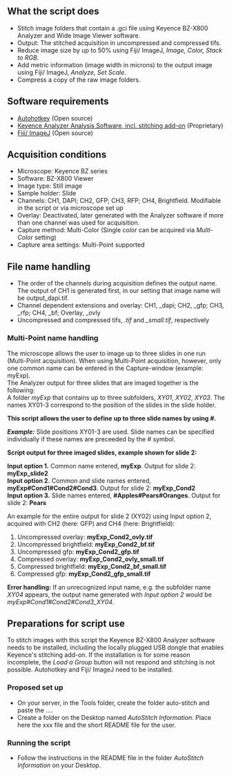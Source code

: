 ## What the script does ##

* Stitch image folders that contain a .gci file using Keyence BZ-X800 Analyzer and Wide Image Viewer software.
* Output: The stitched acquisition in uncompressed and compressed tifs. 
* Reduce image size by up to 50% using Fiji/ ImageJ, _Image, Color, Stack to RGB_.
* Add metric information (image width in microns) to the output image using Fiji/ ImageJ, _Analyze, Set Scale_.
* Compress a copy of the raw image folders.

## Software requirements ##

* [Autohotkey](https://www.autohotkey.com/) (Open source) 
* [Keyence Analyzer Analysis Software, incl. stitching add-on](https://www.keyence.com/landing/microscope/lp_fluorescence.jsp) (Proprietary)
* [Fiji/ ImageJ](https://imagej.net/Fiji) (Open source)

## Acquisition conditions ##

* Microscope: Keyence BZ series
* Software: BZ-X800 Viewer
* Image type: Still image
* Sample holder: Slide
* Channels: CH1, DAPI; CH2, GFP; CH3, RFP; CH4, Brightfield. Modifiable in the script or via microscope set up
* Overlay: Deactivated, later generated with the Analyzer software if more than one channel was used for acquisition.
* Capture method: Multi-Color (Single color can be acquired via _Multi-Color_ setting)
* Capture area settings: Multi-Point supported


## File name handling ##

* The order of the channels during acquisition defines the output name. The output of CH1 is generated first, in our setting that image name will be output_dapi.tif.
* Channel dependent extensions and overlay: CH1, \_dapi; CH2, \_gfp; CH3, \_rfp; CH4, \_bf; Overlay, \_ovly
* Uncompressed and compressed tifs, _.tif_ and _\_small.tif_, respectively

### Multi-Point name handling ###

The microscope allows the user to image up to three slides in one run (Multi-Point acquisition).
When using Multi-Point acquisition, however, only one common name can be entered in the Capture-window (example: myExp).  
The Analyzer output for three slides that are imaged together is the following:  
A folder _myExp_ that contains up to three subfolders, _XY01_, _XY02_, _XY03_. The names XY01-3 correspond to the position of the slides in the slide holder.

__This script allows the user to define up to three slide names by using _#_.__  

___Example:___
Slide positions XY01-3 are used. Slide names can be specified individually if these names are preceeded by the _#_ symbol.

__Script output for three imaged slides, example shown for slide 2:__

__Input option 1.__ Common name entered, __myExp__. Output for slide 2: __myExp\_slide2__  
__Input option 2.__ Common and slide names entered, __myExp#Cond1#Cond2#Cond3__. Output for slide 2: __myExp\_Cond2__  
__Input option 3.__ Slide names entered, __#Apples#Pears#Oranges__. Output for slide 2: __Pears__   

An example for the entire output for slide 2 (XY02) using Input option 2, acquired with CH2 (here: GFP) and CH4 (here: Brightfield):  
1. Uncompressed overlay: __myExp\_Cond2\_ovly.tif__
2. Uncompressed brightfield: __myExp\_Cond2\_bf.tif__
3. Uncompressed gfp: __myExp\_Cond2\_gfp.tif__
4. Compressed overlay: __myExp\_Cond2\_ovly\_small.tif__
5. Compressed brightfield: __myExp\_Cond2\_bf\_small.tif__
6. Compressed gfp: __myExp\_Cond2\_gfp\_small.tif__

__Error handling:__ If an unrecognized input name, e.g. the subfolder name _XY04_ appears, the output name generated with _Input option 2_ would be _myExp#Cond1#Cond2#Cond3\_XY04_.

## Preparations for script use ##

To stitch images with this script the Keyence BZ-X800 Analyzer software needs to be installed, including the locally plugged USB dongle that enables Keyence's stitching add-on. If the installation is for some reason incomplete, the _Load a Group_ button will not respond and stitching is not possible. 
Autohotkey and Fiji/ ImageJ need to be installed.

### Proposed set up ###  
* On your server, in the Tools folder, create the folder auto-stitch and paste the ....  
* Create a folder on the Desktop named _AutoStitch Information_. Place here the xxx file and the short README file for the user.

### Running the script ###
* Follow the instructions in the README file in the folder _AutoStitch Information_ on your Desktop. 















